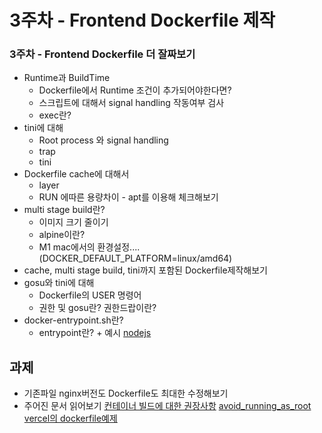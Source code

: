 # 3주차 - Frontend Dockerfile 제작

### 3주차 - Frontend Dockerfile 더 잘짜보기

- Runtime과 BuildTime
    - Dockerfile에서 Runtime 조건이 추가되어야한다면?
    - 스크립트에 대해서 signal handling 작동여부 검사
    - exec란?
- tini에 대해
    - Root process 와 signal handling
    - trap
    - tini
- Dockerfile cache에 대해서
    - layer
    - RUN 에따른 용량차이 - apt를 이용해 체크해보기
- multi stage build란?
    - 이미지 크기 줄이기
    - alpine이란?
    - M1 mac에서의 환경설정.... (DOCKER_DEFAULT_PLATFORM=linux/amd64)
- cache, multi stage build, tini까지 포함된 Dockerfile제작해보기
- gosu와 tini에 대해
    - Dockerfile의 USER 명령어
    - 권한 및 gosu란? 권한드랍이란?
- docker-entrypoint.sh란?
    - entrypoint란? + 예시 [nodejs](https://github.com/nodejs/docker-node)

## 과제
- 기존파일 nginx버전도 Dockerfile도 최대한 수정해보기
- 주어진 문서 읽어보기 [컨테이너 빌드에 대한 권장사항](https://cloud.google.com/architecture/best-practices-for-building-containers?hl=ko)
[avoid_running_as_root](https://cloud.google.com/architecture/best-practices-for-operating-containers?hl=ko#avoid_running_as_root)
[vercel의 dockerfile예제](https://github.com/vercel/next.js/blob/canary/examples/with-docker/Dockerfile)